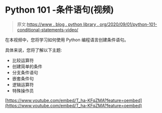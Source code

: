 # Python 101 -条件语句(视频)

> 原文:[https://www . blog . python library . org/2020/09/01/python-101-conditional-statements-video/](https://www.blog.pythonlibrary.org/2020/09/01/python-101-conditional-statements-video/)

在本视频中，您将学习如何使用 Python 编程语言创建条件语句。

具体来说，您将了解以下主题:

*   比较运算符
*   创建简单的条件
*   分支条件语句
*   嵌套条件句
*   逻辑运算符
*   特殊操作员

[https://www.youtube.com/embed/T_ha-KFqZMA?feature=oembed](https://www.youtube.com/embed/T_ha-KFqZMA?feature=oembed)